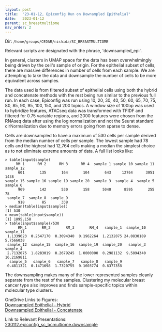 ```yaml
---
layout: post
title:  "23-01-12, Epiconfig Run on Downampled Epithelial"
date:   2023-01-12
parent: sc_breastmultiome
nav_order: 2
---
```


Dir: `/home/groups/CEDAR/nishida/SC_BREASTMULTIOME`

Relevant scripts are designated with the phrase, 'downsampled_epi'.

In general, clusters in UMAP space for the data has been overwhelmingly being driven by the cell's sample of origin. For the epithelial subset of cells, there are massive differences in number of cells from each sample. We are attempting to take the data and downsample the number of cells to be more equivalent across samples.

The data used is from filtered subset of epithelial cells using both the hybrid and concatenate methods with the rest being run similar to the previous full run. In each case, Epiconfig was run using 10, 20, 30, 40, 50, 60, 65, 70, 75, 80, 85, 90, 95, 100, 150, and 200 topics. A window size of 100bp was used to hybridize features, ATACseq data was transformed with TFIDF and filtered for 0.75 variable regions, and 2000 features were chosen from the RNAseq data after using the log normalization and not the Seurat standard clrNormalization due to memory errors going from sparse to dense.

Cells are downsampled to have a maximum of 530 cells per sample derived from the median number of cells per sample. The lowest sample had 78 cells and the highest had 12,764 cells making a median the simplest choice as to not eliminate extreme amounts of data. A full list looks like:
```
> table(input$sample)
     RM_1      RM_2      RM_3      RM_4  sample_1 sample_10 sample_11 sample_12 
      601       135       164       104       643     12764      3051      1438 
sample_15 sample_16 sample_19 sample_20  sample_3  sample_4  sample_5  sample_6 
      969       142       530       158      5040      8595       255        78 
 sample_7  sample_8  sample_9 
      918        85       338 
> median(table(input$sample))
[1] 530
> mean(table(input$sample))
[1] 1895.158
> table(input$sample)/530
      RM_1       RM_2       RM_3       RM_4   sample_1  sample_10  sample_11 
 1.1339623  0.2547170  0.3094340  0.1962264  1.2132075 24.0830189  5.7566038 
 sample_12  sample_15  sample_16  sample_19  sample_20   sample_3   sample_4 
 2.7132075  1.8283019  0.2679245  1.0000000  0.2981132  9.5094340 16.2169811 
  sample_5   sample_6   sample_7   sample_8   sample_9 
 0.4811321  0.1471698  1.7320755  0.1603774  0.6377358
```

The downsampling makes many of the lower represented samples cleanly separate from the rest of the samples. Clustering my molecular breast cancer type also improves and finds sample-specific topics within molecular type clusters.

OneDrive Links to Figures:
<br>[Downsampled Epithelial - Hybrid](https://ohsuitg-my.sharepoint.com/:f:/g/personal/nishidaa_ohsu_edu/Epoiz4ApATRCm2uUMHxEur0B5WBmy2k6gZMJcLJMYgJN4w?e=OVTwTp)
<br>[Downsampled Epithelial - Concatenate](https://ohsuitg-my.sharepoint.com/:f:/g/personal/nishidaa_ohsu_edu/EsXBQObLCdVDn4HtPRepbW4BjOB6SIfEy_tWNv4RVY5HHg?e=kB1IC9)

Link to Relevant Presentations:
<br>[230112.epiconfig_sc_bcmultiome.downsample](https://ohsuitg-my.sharepoint.com/:b:/g/personal/nishidaa_ohsu_edu/Efvjw8srqjBCpIpaoi1lLLwBaynv1CoEDlgXaWYFBzMtGg?e=yj6BYa)
